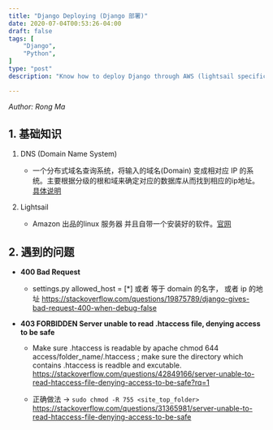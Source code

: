 ```yaml
---
title: "Django Deploying (Django 部署)"
date: 2020-07-04T00:53:26-04:00
draft: false
tags: [
	"Django",
	"Python",
]
type: "post"
description: "Know how to deploy Django through AWS (lightsail specifically)"

---
```


*Author: Rong Ma*

## 1. 基础知识
1. DNS (Domain Name System) <br>
	* 一个分布式域名查询系统，将输入的域名(Domain) 变成相对应 IP 的系统。主要根据分级的根和域来确定对应的数据库从而找到相应的ip地址。 [具体说明](https://blog.csdn.net/qq_31930499/article/details/79767330) 

2. Lightsail 
   * Amazon 出品的linux 服务器 并且自带一个安装好的软件。[官网](https://aws.amazon.com/cn/)



## 2. 遇到的问题

- **400 Bad Request**  
  * settings.py allowed_host = [*] 或者 等于 domain 的名字， 或者 ip 的地址 
  https://stackoverflow.com/questions/19875789/django-gives-bad-request-400-when-debug-false

- **403 FORBIDDEN Server unable to read .htaccess file, denying access to be safe**
  * Make sure .htaccess is readable by apache chmod 644 access/folder_name/.htaccess ; make sure the directory which contains .htaccess is readble and excutable. https://stackoverflow.com/questions/42849166/server-unable-to-read-htaccess-file-denying-access-to-be-safe?rq=1
  
  * 正确做法 -> `sudo chmod -R 755 <site_top_folder>` https://stackoverflow.com/questions/31365981/server-unable-to-read-htaccess-file-denying-access-to-be-safe







